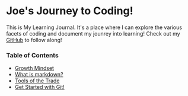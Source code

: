 # Joe's Journey to Coding!

This is My Learning Journal. It's a place where I can explore the various facets of coding and document my jounrey into learning! Check out my [GitHub](https://github.com/penjoe) to follow along!

### Table of Contents

* [Growth Mindset](https://penjoe.github.io/learning-journal/growth-mindset)
* [What is markdown?](https://penjoe.github.io/learning-journal/markdown)
* [Tools of the Trade](https://penjoe.github.io/learning-journal/coders-computer)
* [Get Started with Git!](http://penjoe.github.io/learning-journal/git)


